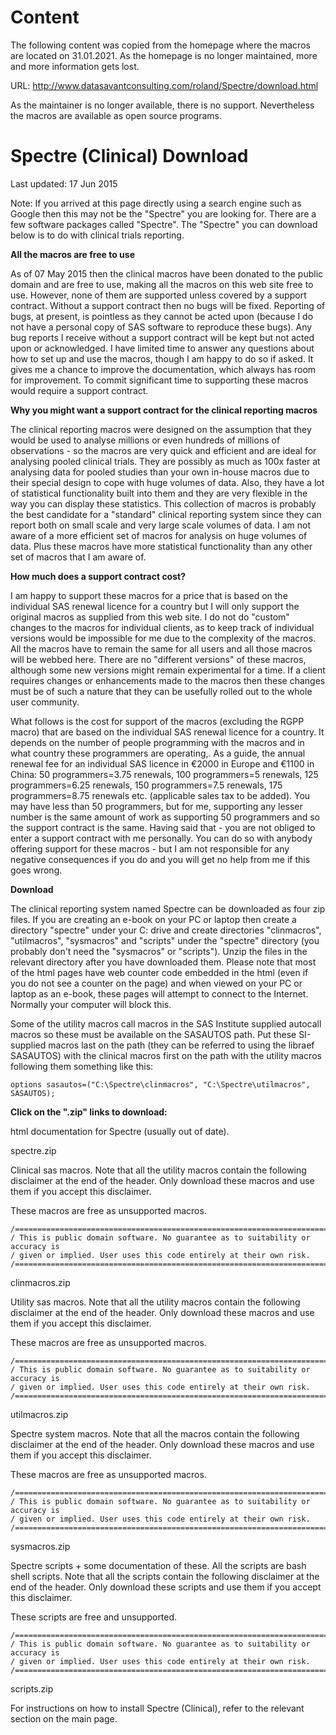 # Content

The following content was copied from the homepage where the macros are located on 31.01.2021. As the homepage is no longer maintained, more and more information gets lost.

URL: http://www.datasavantconsulting.com/roland/Spectre/download.html

As the maintainer is no longer available, there is no support. Nevertheless the macros are available as open source programs.

# Spectre (Clinical) Download

Last updated: 17 Jun 2015

Note: If you arrived at this page directly using a search engine such as Google then this may not be the "Spectre" you are looking for. There are a few software packages called "Spectre". The "Spectre" you can download below is to do with clinical trials reporting.
 

**All the macros are free to use**

As of 07 May 2015 then the clinical macros have been donated to the public domain and are free to use, making all the macros on this web site free to use. However, none of them are supported unless covered by a support contract. Without a support contract then no bugs will be fixed. Reporting of bugs, at present, is pointless as they cannot be acted upon (because I do not have a personal copy of SAS software to reproduce these bugs). Any bug reports I receive without a support contract will be kept but not acted upon or acknowledged. I have limited time to answer any questions about how to set up and use the macros, though I am happy to do so if asked. It gives me a chance to improve the documentation, which always has room for improvement. To commit significant time to supporting these macros would require a support contract.

**Why you might want a support contract for the clinical reporting macros**

The clinical reporting macros were designed on the assumption that they would be used to analyse millions or even hundreds of millions of observations - so the macros are very quick and efficient and are ideal for analysing pooled clinical trials. They are possibly as much as 100x faster at analysing data for pooled studies than your own in-house macros due to their special design to cope with huge volumes of data. Also, they have a lot of statistical functionality built into them and they are very flexible in the way you can display these statistics. This collection of macros is probably the best candidate for a "standard" clinical reporting system since they can report both on small scale and very large scale volumes of data. I am not aware of a more efficient set of macros for analysis on huge volumes of data. Plus these macros have more statistical functionality than any other set of macros that I am aware of.

**How much does a support contract cost?**

I am happy to support these macros for a price that is based on the individual SAS renewal licence for a country but I will only support the original macros as supplied from this web site. I do not do "custom" changes to the macros for individual clients, as to keep track of individual versions would be impossible for me due to the complexity of the macros. All the macros have to remain the same for all users and all those macros will be webbed here. There are no "different versions" of these macros, although some new versions might remain experimental for a time. If a client requires changes or enhancements made to the macros then these changes must be of such a nature that they can be usefully rolled out to the whole user community.

What follows is the cost for support of the macros (excluding the RGPP macro) that are based on the individual SAS renewal licence for a country. It depends on the number of people programming with the macros and in what country these programmers are operating,. As a guide, the annual renewal fee for an individual SAS licence in €2000 in Europe and €1100 in China: 50 programmers=3.75 renewals, 100 programmers=5 renewals, 125 programmers=6.25 renewals, 150 programmers=7.5 renewals, 175 programmers=8.75 renewals etc. (applicable sales tax to be added). You may have less than 50 programmers, but for me, supporting any lesser number is the same amount of work as supporting 50 programmers and so the support contract is the same. Having said that - you are not obliged to enter a support contract with me personally. You can do so with anybody offering support for these macros - but I am not responsible for any negative consequences if you do and you will get no help from me if this goes wrong.

**Download**

The clinical reporting system named Spectre can be downloaded as four zip files. If you are creating an e-book on your PC or laptop then create a directory "spectre" under your C: drive and create directories "clinmacros", "utilmacros", "sysmacros" and "scripts" under the "spectre" directory (you probably don't need the "sysmacros" or "scripts"). Unzip the files in the relevant directory after you have downloaded them. Please note that most of the html pages have web counter code embedded in the html (even if you do not see a counter on the page) and when viewed on your PC or laptop as an e-book, these pages will attempt to connect to the Internet. Normally your computer will block this.

Some of the utility macros call macros in the SAS Institute supplied autocall macros so these must be available on the SASAUTOS path. Put these SI-supplied macros last on the path (they can be referred to using the libraef SASAUTOS) with the clinical macros first on the path with the utility macros following them something like this:

```
options sasautos=("C:\Spectre\clinmacros", "C:\Spectre\utilmacros", SASAUTOS);
```
 

**Click on the ".zip" links to download:**

html documentation for Spectre (usually out of date).

spectre.zip
 

Clinical sas macros. Note that all the utility macros contain the following disclaimer at the end of the header. Only download these macros and use them if you accept this disclaimer.

These macros are free as unsupported macros.

```
/===============================================================================
/ This is public domain software. No guarantee as to suitability or accuracy is
/ given or implied. User uses this code entirely at their own risk.
/=============================================================================*/
```

clinmacros.zip
 

Utility sas macros. Note that all the utility macros contain the following disclaimer at the end of the header. Only download these macros and use them if you accept this disclaimer.

These macros are free as unsupported macros.
 
```
/===============================================================================
/ This is public domain software. No guarantee as to suitability or accuracy is
/ given or implied. User uses this code entirely at their own risk.
/=============================================================================*/
```

utilmacros.zip
 

Spectre system macros. Note that all the macros contain the following disclaimer at the end of the header. Only download these macros and use them if you accept this disclaimer.

These macros are free as unsupported macros.
 
```
/===============================================================================
/ This is public domain software. No guarantee as to suitability or accuracy is
/ given or implied. User uses this code entirely at their own risk.
/=============================================================================*/
```

sysmacros.zip
 

Spectre scripts + some documentation of these. All the scripts are bash shell scripts. Note that all the scripts contain the following disclaimer at the end of the header. Only download these scripts and use them if you accept this disclaimer.

These scripts are free and unsupported.
 
```
/===============================================================================
/ This is public domain software. No guarantee as to suitability or accuracy is
/ given or implied. User uses this code entirely at their own risk.
/=============================================================================*/
```

scripts.zip
 

For instructions on how to install Spectre (Clinical), refer to the relevant section on the main page.